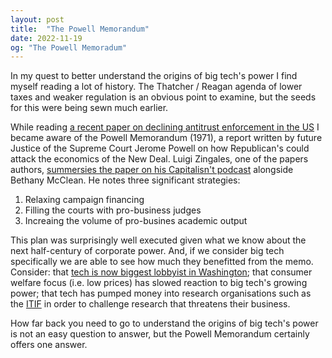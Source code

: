 ```yaml
---
layout: post
title:  "The Powell Memorandum"
date: 2022-11-19
og: "The Powell Memoradum"
---
```


In my quest to better understand the origins of big tech's power I find myself reading a lot of history. The Thatcher / Reagan agenda of lower taxes and weaker regulation is an obvious point to examine, but the seeds for this were being sewn much earlier.

While reading [a recent paper on declining antitrust enforcement in the US](https://papers.ssrn.com/sol3/papers.cfm?abstract_id=4011335) I became aware of the Powell Memorandum (1971), a report written by future Justice of the Supreme Court Jerome Powell on how Republican's could attack the economics of the New Deal. Luigi Zingales, one of the papers authors, [summersies the paper on his Capitalisn't podcast](https://www.capitalisnt.com/episodes/antitrust-isnt-the-story-of-declining-enforcement-in-america) alongside Bethany McClean. He notes three significant strategies:

1. Relaxing campaign financing
2. Filling the courts with pro-business judges
3. Increaing the volume of pro-busines academic output

This plan was surprisingly well executed given what we know about the next half-century of corporate power. And, if we consider big tech specifically we are able to see how much they benefitted from the memo. Consider: that [tech is now biggest lobbyist in Washington](https://www.citizen.org/article/big-tech-lobbying-update/); that consumer welfare focus (i.e. low prices) has slowed reaction to big tech's growing power; that tech has pumped money into research organisations such as the [ITIF](https://en.wikipedia.org/wiki/Information_Technology_and_Innovation_Foundation#Funders) in order to challenge research that threatens their business.

How far back you need to go to understand the origins of big tech's power is not an easy question to answer, but the Powell Memorandum certainly offers one answer.

